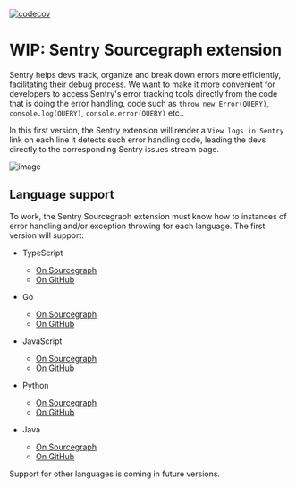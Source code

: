 [![codecov](https://codecov.io/gh/sourcegraph/sourcegraph-sentry/branch/master/graph/badge.svg)](https://codecov.io/gh/sourcegraph/sourcegraph-sentry)

# WIP: Sentry Sourcegraph extension

Sentry helps devs track, organize and break down errors more efficiently, facilitating their debug process. We want to make it more convenient for developers to access Sentry's error tracking tools directly from the code that is doing the error handling, code such as `throw new Error(QUERY)`, `console.log(QUERY)`, `console.error(QUERY)` etc..

In this first version, the Sentry extension will render a `View logs in Sentry` link on each line it detects such error handling code, leading the devs directly to the corresponding Sentry issues stream page.

![image](https://user-images.githubusercontent.com/9110008/54014672-d7b4fe00-41c0-11e9-9b92-66d851401fa0.png)

## Language support

To work, the Sentry Sourcegraph extension must know how to instances of error handling and/or exception throwing for each language. The first version will support:

- TypeScript
    - [On Sourcegraph](https://sourcegraph.com/github.com/sourcegraph/sourcegraph/-/blob/client/browser/src/libs/github/file_info.ts#L16)
    - [On GitHub](https://github.com/sourcegraph/sourcegraph/blob/master/client/browser/src/libs/github/file_info.ts#L16)

- Go
    - [On Sourcegraph](https://sourcegraph.com/github.com/sourcegraph/sourcegraph/-/blob/cmd/frontend/auth/user_test.go#L54:19)
    - [On GitHub](https://github.com/sourcegraph/sourcegraph/blob/master/cmd/frontend/auth/user_test.go#L54)

- JavaScript
    - [On Sourcegraph](https://sourcegraph.com/github.com/sourcegraph/sourcegraph/-/blob/shared/.storybook/config.js#L26:15)
    - [On GitHub](https://github.com/sourcegraph/sourcegraph/blob/master/shared/.storybook/config.js#L26)

- Python
    - [On Sourcegraph](https://sourcegraph.com/github.com/reddit-archive/reddit/-/blob/r2/r2/lib/contrib/ipaddress.py#L279:15)
    - [On GitHub](https://github.com/reddit-archive/reddit/blob/master/r2/r2/lib/contrib/ipaddress.py#L279)

- Java
    - [On Sourcegraph](https://sourcegraph.com/github.com/sourcegraph/sourcegraph-jetbrains/-/blob/src/Open.java#L69:13)
    - [On GitHub](https://github.com/sourcegraph/sourcegraph-jetbrains/blob/master/src/Open.java#L69)


Support for other languages is coming in future versions.
